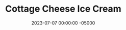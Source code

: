 ---
layout: post
title:  "Cottage Cheese Ice Cream"
date:   2023-07-07 00:00:00 -05000
categories: 
- Recipes
- Protein Powder
permalink: /recipes/cottage-cheese-ice-creams
image: /assets/Food/Protein Powder/Cottage Cheese Ice Cream/cc-cream.jpg
ing: ccicecream-ing
facts: ccicecream-facts
Prep: 10
Rest: 
Cook: 120
Source1: 
Source2: 
tags: 
- ice cream
- nice cream
- frozen
- churn
- cottage cheese
- chocolate
- cocoa
- peanut butter chocolate
- mint chocolate chip
- mint
- flavor
- cocoa powder
- whey
- protein powder
Description: Cottage cheese ice cream is more than just an Internet food trend. It's a protein packed copycat dessert that is filling and satisfied any ice cream cravings. This recipe adds in some protein powder for even more of a protein boost, and can be made in various flavors, like peanut butter or mint chocolate.
Instructions: 
- Mix base ingredients together in a tupperware or small blender - cottage cheese, whey, stevia, and vanilla<br><br>

- Choose a flavor and mix in ingredients.  Here are some example flavors<br>
- <b>Peanut Butter Chocolate</b> - 1 tbsp (16 g) natural peanut butter, 1 tbsp (5 g) cocoa powder, and a dash of almond extract<br>
- <b>Mint Chocolate</b> - 2 drops of mint extract, and 1 tbsp (5 g) cocoa powder<br><br>

- Churn the ice cream every half hour or so for about 2-3 hours. Doing so will prevent it from getting too icy<br><br>

- Store in the freezer. Let sit out for 10 minutes before eating
---